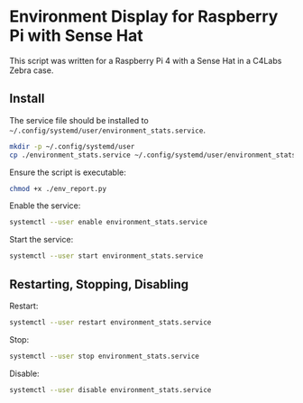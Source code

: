 # Environment Display for Raspberry Pi with Sense Hat

This script was written for a Raspberry Pi 4 with a Sense Hat in a C4Labs Zebra case.

## Install

The service file should be installed to `~/.config/systemd/user/environment_stats.service`.

```bash
mkdir -p ~/.config/systemd/user
cp ./environment_stats.service ~/.config/systemd/user/environment_stats.service
```

Ensure the script is executable:

```bash
chmod +x ./env_report.py
```

Enable the service:

```bash
systemctl --user enable environment_stats.service
```

Start the service:

```bash
systemctl --user start environment_stats.service
```

## Restarting, Stopping, Disabling

Restart:

```bash
systemctl --user restart environment_stats.service
```

Stop:

```bash
systemctl --user stop environment_stats.service
```

Disable:

```bash
systemctl --user disable environment_stats.service
```
